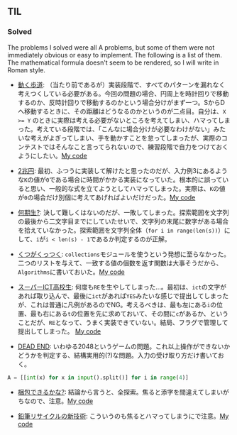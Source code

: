 ## TIL

### Solved

The problems I solved were all A problems, 
but some of them were not immediately obvious or easy to implement. The following is a list of them.
The mathematical formula doesn't seem to be rendered, so I will write in Roman style.

- [動く歩道](https://atcoder.jp/contests/arc054/tasks/arc054_a):
（当たり前であるが）実装段階で、すべてのパターンを漏れなく考えつくしている必要がある。今回の問題の場合、円周上を時計回りで移動するのか、反時計回りで移動するのかという場合分けがまず一つ。SからDへ移動するときに、その距離はどうなるのかというのが二点目。自分は、```X >= Y``` のときに実際は考える必要がないところを考えてしまい、ハマってしまった。考えている段階では、「こんなに場合分けが必要なわけがない」みたいな考えがよぎってしまい、手を動かすことを怠ってしまったが、実際のコンテストではそんなこと言ってられないので、練習段階で自力をつけておくようにしたい。[My code](https://atcoder.jp/contests/arc054/submissions/12062902)

- [2兆円](https://atcoder.jp/contests/arc057/tasks/arc057_a):
最初、ふつうに実装して解けたと思ったのだが、入力例3にあるような```K```の値が```0```である場合に時間がかかる実装になっていた。根本的に誤っていると思い、一般的な式を立てようとしてハマってしまった。実際は、```K```の値が```0```の場合だけ別個に考えてあげればよいだけだった。[My code](https://atcoder.jp/contests/arc057/submissions/12054459)

- [何期生?](https://atcoder.jp/contests/arc052/tasks/arc052_a):
決して難しくはないのだが、一敗してしまった。探索範囲を文字列の最後から二文字目までにしていたせいで、文字列の末尾に数字がある場合を拾えていなかった。探索範囲を文字列全体（```for i in range(len(s))```）にして、```i```が```i < len(s) - 1```であるか判定するのが正解。

- [くつがくっつく]():
```collections```モジュールを使うという発想に至らなかった。二つのリストを与えて、一致する値の個数を返す関数は大事そうだから、```Algorithms```に書いておいた。[My code](https://atcoder.jp/contests/arc024/submissions/12048321)

- [スーパーICT高校生](https://atcoder.jp/contests/arc022/tasks/arc022_1):
何度も```RE```を生やしてしまった...。最初は、```ict```の文字があれば取り込んで、最後に```ict```があれば```YES```みたいな感じで提出してしまったが、これは普通に凡例があるのでNG。考えるべきは、最も左にある```i```の位置、最も右にある```t```の位置を先に求めておいて、その間に```c```があるか、ということだが、```RE```となって、うまく実装できていない。結局、フラグで管理して提出してしまった。
[My code](https://atcoder.jp/contests/arc022/submissions/12044949)

- [DEAD END](https://atcoder.jp/contests/arc021/tasks/arc021_1):
いわゆる2048というゲームの問題。これ以上操作ができないかどうかを判定する、結構実用的(?)な問題。入力の受け取り方だけ書いておく。

```python
A = [[int(x) for x in input().split()] for i in range(4)]
```

- [梱包できるかな?](https://atcoder.jp/contests/arc013/tasks/arc013_1):
結論から言うと、全探索。焦ると添字を間違えてしまいがちなので、注意。[My code](https://atcoder.jp/contests/arc013/submissions/12041261)

- [鉛筆リサイクルの新技術](https://atcoder.jp/contests/arc011/tasks/arc011_1):
こういうのも焦るとハマってしまうにで注意。[My code](https://atcoder.jp/contests/arc011/submissions/12040020)
